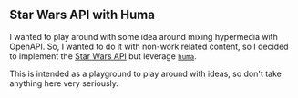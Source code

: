 ## Star Wars API with Huma

I wanted to play around with some idea around mixing hypermedia with OpenAPI.
So, I wanted to do it with non-work related content, so I decided to implement
the [Star Wars API](https://swapi.dev) but leverage
[`huma`](https://github.com/danielgtaylor/huma).

This is intended as a playground to play around with ideas, so don't take anything here very seriously.
